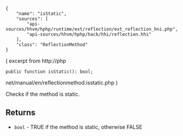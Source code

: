 ``` yamlmeta
{
    "name": "isStatic",
    "sources": [
        "api-sources/hhvm/hphp/runtime/ext/reflection/ext_reflection_hni.php",
        "api-sources/hhvm/hphp/hack/hhi/reflection.hhi"
    ],
    "class": "ReflectionMethod"
}
```




( excerpt from http://php




``` Hack
public function isStatic(): bool;
```




net/manual/en/reflectionmethod.isstatic.php )




Checks if the method is static.




## Returns




+ ` bool ` - TRUE if the method is static, otherwise FALSE
<!-- HHAPIDOC -->
